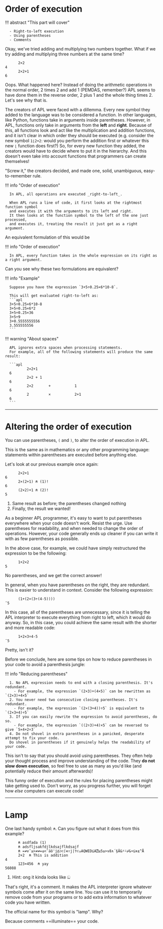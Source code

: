 # Order of execution

!!! abstract "This part will cover"

      - Right-to-left execution
      - Using parentheses
      - Comments

Okay, we've tried adding and multiplying two numbers together.
What if we try adding and multiplying three numbers at the same time?

```apl
      2×2
4
      2×2+1
6
```

Oops. What happened here?
Instead of doing the arithmetic operations in the normal order, 2 times 2 and add 1 (PEMDAS, remember?)
APL seems to have done them in the reverse order, 2 plus 1 and the whole thing times 2.
Let's see why that is.

The creators of APL were faced with a dillemma.
Every new symbol they added to the language was to be considered a function.
In other languages, like Python, functions take in arguments inside parentheses.
However, in APL, functions only take in arguments from the **left** and **right**.
Because of this, all functions look and act like the multiplication and addition functions, and it isn't clear in which order
they should be executed (e.g. consider the new symbol `1⌊2+2`: would you perform the addition first or whatever this new `⌊` function does first?)
So, for every new function they added, the creators would have to decide where to put it in the hierarchy.
And this doesn't even take into account functions that programmers can create themselves!

"Screw it," the creators decided, and made one, solid, unambiguous, easy-to-remember rule.

!!! info "Order of execution"

      In APL, all operations are executed _right-to-left_.

      When APL runs a line of code, it first looks at the rightmost function symbol
      and executes it with the arguments to its left and right.
      It then looks at the function symbol to the left of the one just processed,
      and executes it, treating the result it just got as a right argument.

An equivalent formulation of this would be

!!! info "Order of execution"

      In APL, every function takes in the whole expression on its right as a right argument.

Can you see why these two formulations are equivalent?

!!! info "Example"

      Suppose you have the expression `3+5÷0.25×6*10-8`.
      
      This will get evaluated right-to-left as:
      ```apl
      3+5÷0.25×6*10-8
      3+5÷0.25×6*2
      3+5÷0.25×36
      3+5÷9
      3+0.5555555556
      3.555555556
      ```

!!! warning "About spaces"

      APL ignores extra spaces when processing statements.
      For example, all of the following statements will produce the same result:

      ```apl
              2×2+1
      6
              2×2 + 1
      6
              2×2       +           1
      6
              2         ×           2+1
      6
      ```

---

# Altering the order of execution

You can use parentheses, `(` and `)`, to alter the order of execution in APL.

This is the same as in mathematics or any other programming language:
statements within parentheses are executed before anything else.

Let's look at our previous example once again:

```apl
      2×2+1
6
      2×(2+1) ⍝ (1)!
6
      (2×2)+1 ⍝ (2)!
5
```

1. Same result as before; the parentheses changed nothing
2. Finally, the result we wanted!

As a beginner APL programmer, it's easy to want to put parentheses everywhere when your code doesn't work.
Resist the urge. Use parentheses for readability, and when needed to change the order of operations.
However, your code generally ends up cleaner if you can write it with as few parentheses as possible.

In the above case, for example, we could have simply restructured the expression to be the following:

```apl
      1+2×2
5
```

No parentheses, and we get the correct answer!

In general, when you have parentheses on the right, they are redundant.
This is easier to understand in context. Consider the following expression:

```apl
      (1+(2×(3÷(4-5))))
¯5
```

In this case, all of the parentheses are unnecessary, since it is telling the APL interpreter
to execute everything from right to left, which it would do anyway.
So, in this case, you could achieve the same result with the shorter and more readable code:

```apl
      1+2×3÷4-5
¯5
```

Pretty, isn't it?

Before we conclude, here are some tips on how to reduce parentheses in your code to avoid a parenthesis jungle:

!!! info "Reducing parentheses"

      1. No APL expression needs to end with a closing parenthesis. It's redundant.
        - For example, the expression `(2×3)+(4×5)` can be rewritten as `(2×3)+4×5`
      2. You never need two consecutive closing parentheses. It's redundant.
        - For example, the expression `(2×(3+4))÷5` is equivalent to `(2×3+4)÷5`
      3. If you can easily rewrite the expression to avoid parentheses, do so.
        - For example, the expression `((2÷3)+4)×5` can be reversed to give `5×4+2÷3`
      4. Do not shovel in extra parentheses in a panicked, desperate attempt to fix your code.
      Do shovel in parentheses if it genuinely helps the readability of your code.


This isn't to say that you should avoid using parentheses.
They often help your thought process and improve understanding of the code.
They **do not slow down execution**, so feel free to use as many as you'd like (and potentially reduce their amount afterwards)!

This funny order of execution and the rules for placing parentheses might take getting used to.
Don't worry, as you progress further, you will forget how _else_ computers can execute code!

---

# Lamp

One last handy symbol: `⍝`.
Can you figure out what it does from this example?

```apl
      ⍝ asdfada (1)
      ⍝ adsfljsakfdjlkdsajflkdsajf
      ⍝ =≠∨¯≥>≠≠=≤<¯äö'j∆⊃⊂⌈∊↑j|⊤⊂⍪AQWED⊆A⍰≤5≥>∨8∧´§Ä&⍤⍨⌿&¤⊆≡⍎^Å
      2+2  ⍝ This is addition
4
      123×456  ⍝ yay
56088
```

1. Hint: ong it kinda looks like ඞ

That's right, it's a comment.
It makes the APL interpreter ignore whatever symbols come after it on the same line.
You can use it to temporarily remove code from your programs or to add extra information to whatever code you have written.

The official name for this symbol is "lamp". Why?

Because comments ==illuminate== your code.

